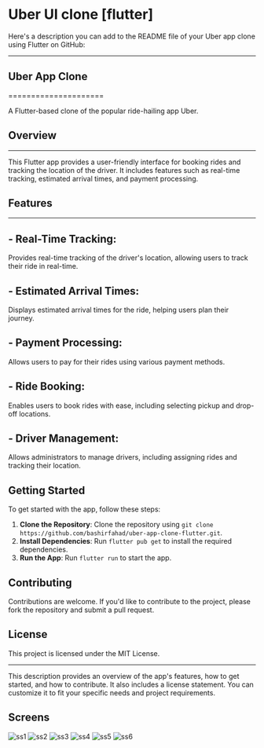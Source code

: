 # Uber UI clone [flutter]

Here's a description you can add to the README file of your Uber app clone using Flutter on GitHub:

---

## Uber App Clone
=====================

A Flutter-based clone of the popular ride-hailing app Uber.

## Overview
------------

This Flutter app provides a user-friendly interface for booking rides and tracking the location of the driver. It includes features such as real-time tracking, estimated arrival times, and payment processing.

## Features
------------

## - Real-Time Tracking:
Provides real-time tracking of the driver's location, allowing users to track their ride in real-time.

## - Estimated Arrival Times:
Displays estimated arrival times for the ride, helping users plan their journey.

## - Payment Processing: 
Allows users to pay for their rides using various payment methods.

## - Ride Booking:
Enables users to book rides with ease, including selecting pickup and drop-off locations.

## - Driver Management:
Allows administrators to manage drivers, including assigning rides and tracking their location.

**Getting Started**
-------------------

To get started with the app, follow these steps:

1. **Clone the Repository**: Clone the repository using `git clone https://github.com/bashirfahad/uber-app-clone-flutter.git`.
2. **Install Dependencies**: Run `flutter pub get` to install the required dependencies.
3. **Run the App**: Run `flutter run` to start the app.

**Contributing**
--------------

Contributions are welcome. If you'd like to contribute to the project, please fork the repository and submit a pull request.

**License**
---------

This project is licensed under the MIT License.

---

This description provides an overview of the app's features, how to get started, and how to contribute. It also includes a license statement. You can customize it to fit your specific needs and project requirements.

## Screens
![ss1](https://raw.githubusercontent.com/Benjith/uber_ui_clone/master/ss/1.jpg)
![ss2](https://raw.githubusercontent.com/Benjith/uber_ui_clone/master/ss/2.jpg)
![ss3](https://raw.githubusercontent.com/Benjith/uber_ui_clone/master/ss/3.jpg)
![ss4](https://raw.githubusercontent.com/Benjith/uber_ui_clone/master/ss/4.jpg)
![ss5](https://raw.githubusercontent.com/Benjith/uber_ui_clone/master/ss/5.jpg)
![ss6](https://raw.githubusercontent.com/Benjith/uber_ui_clone/master/ss/6.jpg)

